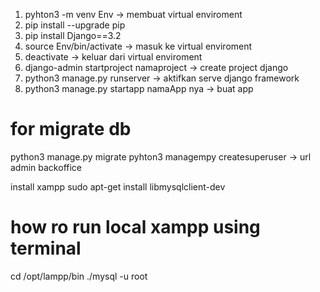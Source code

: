 1. pyhton3 -m venv Env -> membuat virtual enviroment
2. pip install --upgrade pip
3. pip install Django==3.2
4. source Env/bin/activate -> masuk ke virtual enviroment
5. deactivate -> keluar dari virtual enviroment
6. django-admin startproject namaproject -> create project django
7. python3 manage.py runserver -> aktifkan serve django framework
8. python3 manage.py startapp namaApp nya -> buat app

# for migrate db
python3 manage.py migrate
pyhton3 managempy createsuperuser
-> url admin backoffice

install xampp
sudo apt-get install libmysqlclient-dev

# how ro run local xampp using terminal
cd /opt/lampp/bin
./mysql -u root
